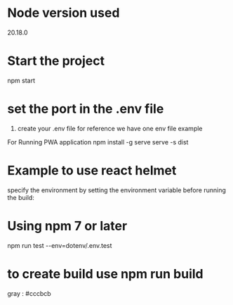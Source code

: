 # Node version used

20.18.0

# Start the project

npm start

# set the port in the .env file

1. create your .env file for reference we have one env file example

For Running PWA application
npm install -g serve
serve -s dist

# Example to use react helmet

<Helmet>
<title>Home Page</title>
<meta name="description" content="This is the home page of my React app." />
</Helmet>

specify the environment by setting the environment variable before running the build:

# Using npm 7 or later

npm run test --env=dotenv/.env.test

# to create build use npm run build

gray : #cccbcb
